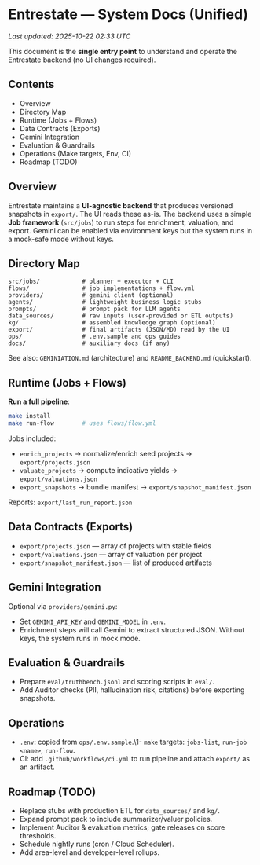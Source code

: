 # Entrestate — System Docs (Unified)
_Last updated: 2025-10-22 02:33 UTC_

This document is the **single entry point** to understand and operate the Entrestate backend (no UI changes required).

## Contents
- Overview
- Directory Map
- Runtime (Jobs + Flows)
- Data Contracts (Exports)
- Gemini Integration
- Evaluation & Guardrails
- Operations (Make targets, Env, CI)
- Roadmap (TODO)

## Overview
Entrestate maintains a **UI-agnostic backend** that produces versioned snapshots in `export/`. The UI reads these as-is. The backend uses a simple **Job framework** (`src/jobs`) to run steps for enrichment, valuation, and export. Gemini can be enabled via environment keys but the system runs in a mock-safe mode without keys.

## Directory Map
```
src/jobs/            # planner + executor + CLI
flows/               # job implementations + flow.yml
providers/           # gemini client (optional)
agents/              # lightweight business logic stubs
prompts/             # prompt pack for LLM agents
data_sources/        # raw inputs (user-provided or ETL outputs)
kg/                  # assembled knowledge graph (optional)
export/              # final artifacts (JSON/MD) read by the UI
ops/                 # .env.sample and ops guides
docs/                # auxiliary docs (if any)
```
See also: `GEMINIATION.md` (architecture) and `README_BACKEND.md` (quickstart).

## Runtime (Jobs + Flows)
**Run a full pipeline**:
```bash
make install
make run-flow        # uses flows/flow.yml
```
Jobs included:
- `enrich_projects` → normalize/enrich seed projects → `export/projects.json`
- `valuate_projects` → compute indicative yields → `export/valuations.json`
- `export_snapshots` → bundle manifest → `export/snapshot_manifest.json`

Reports: `export/last_run_report.json`

## Data Contracts (Exports)
- `export/projects.json` — array of projects with stable fields
- `export/valuations.json` — array of valuation per project
- `export/snapshot_manifest.json` — list of produced artifacts

## Gemini Integration
Optional via `providers/gemini.py`:
- Set `GEMINI_API_KEY` and `GEMINI_MODEL` in `.env`.
- Enrichment steps will call Gemini to extract structured JSON. Without keys, the system runs in mock mode.

## Evaluation & Guardrails
- Prepare `eval/truthbench.jsonl` and scoring scripts in `eval/`.
- Add Auditor checks (PII, hallucination risk, citations) before exporting snapshots.

## Operations
- `.env`: copied from `ops/.env.sample`.\1- `make` targets: `jobs-list`, `run-job <name>`, `run-flow`.
- CI: add `.github/workflows/ci.yml` to run pipeline and attach `export/` as an artifact.

## Roadmap (TODO)
- Replace stubs with production ETL for `data_sources/` and `kg/`.
- Expand prompt pack to include summarizer/valuer policies.
- Implement Auditor & evaluation metrics; gate releases on score thresholds.
- Schedule nightly runs (cron / Cloud Scheduler).
- Add area-level and developer-level rollups.
